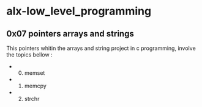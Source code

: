 # alx-low_level_programming
## 0x07 pointers arrays and strings
This  pointers whitin the arrays and string project in c programming, involve the topics bellow :

- 0. memset
- 1. memcpy
- 2. strchr